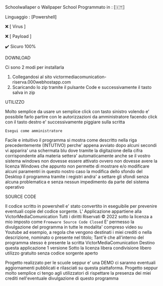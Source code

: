 Schoolwallaper o Wallpaper School
Programmato in : [🇮🇹]

Linguaggio : [Powershell]

❌ [ Virus ]

❌ [ Payload ]

✔️ Sicuro 100%

DOWNLOAD

Ci sono 2 modi per installarla
1.  Collegandosi al sito victormediacomunication-riserva.000webhostapp.com
2.  Scaricando lo zip tramite il pulsante Code e successivamente il tasto salva in zip

UTILIZZO

Molto semplice da usare un semplice click con tasto sinistro 
volendo e' possibile farlo partire con le autorizzazioni da amministratore
facendo click con il tasto destro e' successivamente piggiare sulla scritta 

`Esegui come amministratore`

Facile e intuitivo 
il programma si mostra come descritto nella riga precedentemente (INTUTIVO) perche' appena avviato 
dopo alcuni secondi vi apparira' una schermata blu
dove tramite la digitazione della cifra corrispondente alla materia 
settera' automaticamente anche se il vostro sistema windows non dovesse essere attivato 
ovvero non dovesse avere la licenza Windows
che appunto non permette di mostrare e/o modificare alcuni paramentri in questo nostro caso
 la modifica dello sfondo del Desktop il programma tramite i registri andra' a settare gli sfondi
senza alcuna problematica e senza nessun impedimento da parte del sistema operativo

SOURCE CODE

Il codice scritto in powershell e' stato convertito in eseguibile per prevenire eventuali
copie del codice sorgente.
L' Applicazione appartiene alla VictorMediaComunication 
Tutti i diritti Riservati © 2022 sotto la licenza a mio imposto
come `Freeware Source Code Closed`
E' permesso la divulgazione del programma in tutte le modalita'
compreso video su Youtube ad esempio, a regola che vengono destinati i miei crediti o nella descrizione,
nominato o presente nel titolo;
Tant'è che all'interno del programma stesso è presente la scritta 
VictorMediaComunication 
Destino questa applicazione 1 versione 
Sotto la licenza libera condivisione libero utilizzo gratuito senza codice sorgente aperto

Progetto realizzato per le scuole seppur e' una DEMO 
ci saranno eventuali aggiornamenti pubblicati e rilasciati su questa piattaforma.
Progetto seppur molto semplice ci tengo agli utilizzatori di rispettare la presenza dei miei crediti 
nell'eventuale divulgazione di questo programma
